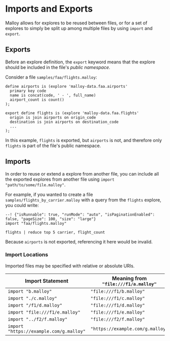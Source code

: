 # Imports and Exports

Malloy allows for explores to be reused between files, or for a set of explores
to simply be split up among multiple files by using `import` and `export`.

## Exports

Before an explore definition, the `export` keyword means that the explore should
be included in the file's _public namespace_.

Consider a file <code>samples/faa/flights.malloy</code>:
```malloy
define airports is (explore 'malloy-data.faa.airports'
  primary key code
  name is concat(code, ' - ', full_name)
  airport_count is count()
);

export define flights is (explore 'malloy-data.faa.flights'
  origin is join airports on origin_code
  destination is join airports on destination_code
  ...
);
```

In this example, `flights` is exported, but `airports` is not, and therefore
only `flights` is part of the file's public namespace.

## Imports

In order to reuse or extend a explore from another file, you can include all the
exported explores from another file using `import "path/to/some/file.malloy"`.

For example, if you wanted to create a file <code>samples/flights_by_carrier.malloy</code> with a query from the
`flights` explore, you could write:

```malloy
--! {"isRunnable": true, "runMode": "auto", "isPaginationEnabled": false, "pageSize": 100, "size": "large"}
import "faa/flights.malloy"

flights | reduce top 5 carrier, flight_count
```

Because `airports` is not exported, referencing it here would be invalid.

### Import Locations

Imported files may be specified with relative or absolute URIs.

| Import Statement | Meaning from `"file:///f1/a.malloy"` |
| ---------------- | --------|
| `import "b.malloy"` | `"file:///f1/b.malloy"` |
| `import "./c.malloy"` | `"file:///f1/c.malloy"` |
| `import "/f1/d.malloy"` | `"file:///f1/d.malloy"` |
| `import "file:///f1/e.malloy"` | `"file:///f1/e.malloy"` |
| `import "../f2/f.malloy"` | `"file:///f2/f.malloy"` |
| `import "https://example.com/g.malloy"` | `"https://example.com/g.malloy"` |